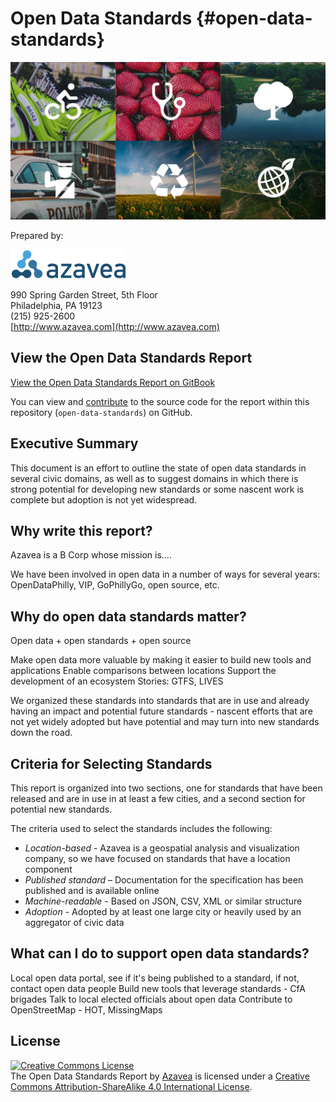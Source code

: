 # Open Data Standards {#open-data-standards}
![](images/open-data-standards-tiles.jpg)

Prepared by:

![](images/azavea_trans_sm.png)

990 Spring Garden Street, 5th Floor<br>
Philadelphia, PA 19123<br>
(215) 925-2600<br>
[http://www.azavea.com](http://www.azavea.com)<br>

## View the Open Data Standards Report

[View the Open Data Standards Report on GitBook](https://azavea.gitbooks.io/open-data-standards/content/)

You can view and [contribute](contribute.md) to the source code for the report within this repository (`open-data-standards`) on GitHub.

## Executive Summary
This document is an effort to outline the state of open data standards in several civic domains, as well as to suggest domains in which there is strong potential for developing new standards or some nascent work is complete but adoption is not yet widespread.

## Why write this report?
Azavea is a B Corp whose mission is.... 

We have been involved in open data in a number of ways for several years: OpenDataPhilly, VIP, GoPhillyGo, open source, etc.

## Why do open data standards matter?
Open data + open standards + open source

Make open data more valuable by making it easier to build new tools and applications
Enable comparisons between locations
Support the development of an ecosystem
Stories: GTFS, LIVES

We organized these standards into standards that are in use and already having an impact and potential future standards - nascent efforts that are not yet widely adopted but have potential and may turn into new standards down the road.


## Criteria for Selecting Standards
This report is organized into two sections, one for standards that have been released and are in use in at least a few cities, and a second section for potential new standards.

The criteria used to select the standards includes the following:

*   *Location-based* - Azavea is a geospatial analysis and visualization company, so we have focused on standards that have a location component
*   *Published standard* – Documentation for the specification has been published and is available online
*   *Machine-readable* - Based on JSON, CSV, XML or similar structure
*   *Adoption* - Adopted by at least one large city or heavily used by an aggregator of civic data

## What can I do to support open data standards?
Local open data portal, see if it's being published to a standard, if not, contact open data people
Build new tools that leverage standards - CfA brigades
Talk to local elected officials about open data
Contribute to OpenStreetMap - HOT, MissingMaps


## License
<a rel="license" href="http://creativecommons.org/licenses/by-sa/4.0/"><img alt="Creative Commons License" style="border-width:0" src="https://i.creativecommons.org/l/by-sa/4.0/88x31.png" /></a><br>
The Open Data Standards Report by <a href="http://www.azavea.com">Azavea</a> is licensed under a <a rel="license" href="http://creativecommons.org/licenses/by-sa/4.0/">Creative Commons Attribution-ShareAlike 4.0 International License</a>.

